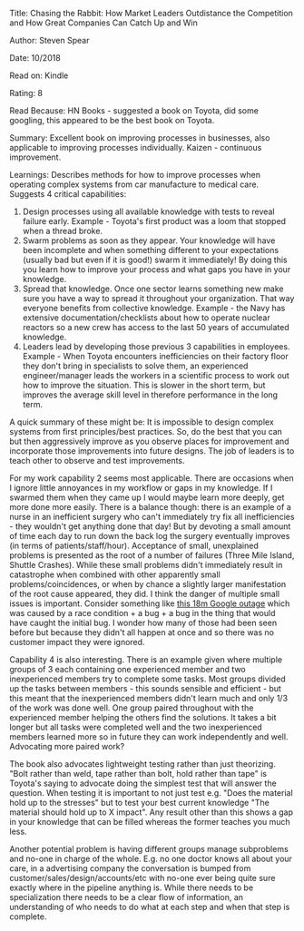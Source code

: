 Title: Chasing the Rabbit: How Market Leaders Outdistance the Competition and How Great Companies Can Catch Up and Win

Author: Steven Spear

Date: 10/2018

Read on: Kindle

Rating: 8

Read Because: HN Books - suggested a book on Toyota, did some googling, this appeared to be the best book on Toyota.

Summary:
Excellent book on improving processes in businesses, also applicable to improving processes individually. Kaizen - continuous improvement.


Learnings:
Describes methods for how to improve processes when operating complex systems from car manufacture to medical care. Suggests 4 critical capabilities:
1) Design processes using all available knowledge with tests to reveal failure early. Example - Toyota's first product was a loom that stopped when a thread broke.
2) Swarm problems as soon as they appear. Your knowledge will have been incomplete and when something different to your expectations (usually bad but even if it is good!) swarm it immediately! By doing this you learn how to improve your process and what gaps you have in your knowledge.
3) Spread that knowledge. Once one sector learns something new make sure you have a way to spread it throughout your organization. That way everyone benefits from collective knowledge. Example - the Navy has extensive documentation/checklists about how to operate nuclear reactors so a new crew has access to the last 50 years of accumulated knowledge.
4) Leaders lead by developing those previous 3 capabilities in employees. Example - When Toyota encounters inefficiencies on their factory floor they don't bring in specialists to solve them, an experienced engineer/manager leads the workers in a scientific process to work out how to improve the situation. This is slower in the short term, but improves the average skill level in therefore performance in the long term.

A quick summary of these might be: It is impossible to design complex systems from first principles/best practices. So, do the best that you can but then aggressively improve as you observe places for improvement and incorporate those improvements into future designs. The job of leaders is to teach other to observe and test improvements.

For my work capability 2 seems most applicable. There are occasions when I ignore little annoyances in my workflow or gaps in my knowledge. If I swarmed them when they came up I would maybe learn more deeply, get more done more easily. There is a balance though: there is an example of a nurse in an inefficient surgery who can't immediately try fix all inefficiencies - they wouldn't get anything done that day! But by devoting a small amount of time each day to run down the back log the surgery eventually improves (in terms of patients/staff/hour).
Acceptance of small, unexplained problems is presented as the root of a number of failures (Three Mile Island, Shuttle Crashes). While these small problems didn't immediately result in catastrophe when combined with other apparently small problems/coincidences, or when by chance a slightly larger manifestation of the root cause appeared, they did.
I think the danger of multiple small issues is important. Consider something like [this 18m Google outage](https://status.cloud.google.com/incident/compute/16007?post-mortem) which was caused by a race condition + a bug + a bug in the thing that would have caught the initial bug. I wonder how many of those had been seen before but because they didn't all happen at once and so there was no customer impact they were ignored.

Capability 4 is also interesting. There is an example given where multiple groups of 3 each containing one experienced member and two inexperienced members try to complete some tasks. Most groups divided up the tasks between members - this sounds sensible and efficient - but this meant that the inexperienced members didn't learn much and only 1/3 of the work was done well. One group paired throughout with the experienced member helping the others find the solutions. It takes a bit longer but all tasks were completed well and the two inexperienced members learned more so in future they can work independently and well. Advocating more paired work?

The book also advocates lightweight testing rather than just theorizing. "Bolt rather than weld, tape rather than bolt, hold rather than tape" is Toyota's saying to advocate doing the simplest test that will answer the question. When testing it is important to not just test e.g. "Does the material hold up to the stresses" but to test your best current knowledge "The material should hold up to X impact". Any result other than this shows a gap in your knowledge that can be filled whereas the former teaches you much less.

Another potential problem is having different groups manage subproblems and no-one in charge of the whole. E.g. no one doctor knows all about your care, in a advertising company the conversation is bumped from customer/sales/design/accounts/etc with no-one ever being quite sure exactly where in the pipeline anything is. While there needs to be specialization there needs to be a clear flow of information, an understanding of who needs to do what at each step and when that step is complete.


